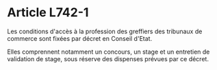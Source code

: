 # Article L742-1

<p>Les conditions d'accès à la profession des greffiers des tribunaux de commerce sont fixées par décret en Conseil d'Etat.</p><p>Elles comprennent notamment un concours, un stage et un entretien de validation de stage, sous réserve des dispenses prévues par ce décret.</p>